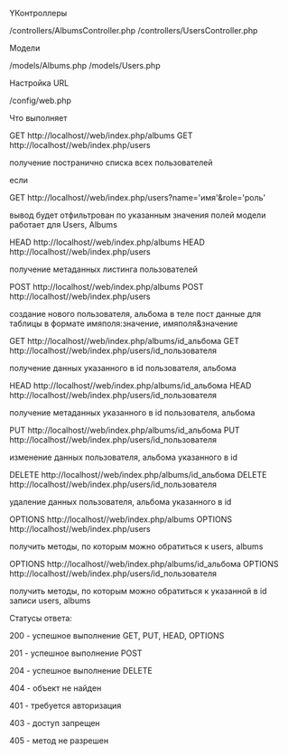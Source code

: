YКонтроллеры

/controllers/AlbumsController.php /controllers/UsersController.php

Модели

/models/Albums.php /models/Users.php

Настройка URL

/config/web.php

Что выполняет

GET http://localhost//web/index.php/albums GET http://localhost//web/index.php/users

получение постранично списка всех пользователей

если

GET http://localhost//web/index.php/users?name='имя'&role='роль'

вывод будет отфильтрован по указанным значения полей модели работает для Users, Albums

HEAD http://localhost//web/index.php/albums HEAD http://localhost//web/index.php/users

получение метаданных листинга пользователей

POST http://localhost//web/index.php/albums POST http://localhost//web/index.php/users

создание нового пользователя, альбома в теле пост данные для таблицы в формате имяполя:значение, имяполя&значение

GET http://localhost//web/index.php/albums/id_альбома GET http://localhost//web/index.php/users/id_пользователя

получение данных указанного в id пользователя, альбома

HEAD http://localhost//web/index.php/albums/id_альбома HEAD http://localhost//web/index.php/users/id_пользователя

получение метаданных указанного в id пользователя, альбома

PUT http://localhost//web/index.php/albums/id_альбома PUT http://localhost//web/index.php/users/id_пользователя

изменение данных пользователя, альбома указанного в id

DELETE http://localhost//web/index.php/albums/id_альбома DELETE http://localhost//web/index.php/users/id_пользователя

удаление данных пользователя, альбома указанного в id

OPTIONS http://localhost//web/index.php/albums OPTIONS http://localhost//web/index.php/users

получить методы, по которым можно обратиться к users, albums

OPTIONS http://localhost//web/index.php/albums/id_альбома OPTIONS http://localhost//web/index.php/users/id_пользователя

получить методы, по которым можно обратиться к указанной в id записи users, albums

Статусы ответа:

200 - успешное выполнение GET, PUT, HEAD, OPTIONS

201 - успешное выполнение POST

204 - успешное выполнение DELETE

404 - объект не найден

401 - требуется авторизация

403 - доступ запрещен

405 - метод не разрешен
~~~
